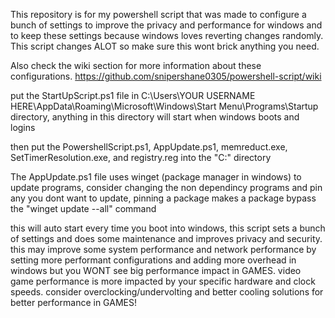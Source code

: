 This repository is for my powershell script that was made to configure a bunch of settings to improve the privacy and performance for windows and to keep these settings because windows loves reverting changes randomly.
This script changes ALOT so make sure this wont brick anything you need.

Also check the wiki section for more information about these configurations. https://github.com/snipershane0305/powershell-script/wiki

put the StartUpScript.ps1 file in C:\Users\YOUR USERNAME HERE\AppData\Roaming\Microsoft\Windows\Start Menu\Programs\Startup directory, anything in this directory will start when windows boots and logins

then put the PowershellScript.ps1, AppUpdate.ps1, memreduct.exe, SetTimerResolution.exe, and registry.reg into the "C:\" directory

The AppUpdate.ps1 file uses winget (package manager in windows) to update programs, consider changing the non dependincy programs and pin any you dont want to update, pinning a package makes a package bypass the "winget update --all" command

this will auto start every time you boot into windows, this script sets a bunch of settings and does some maintenance and improves privacy and security.
this may improve some system performance and network performance by setting more performant configurations and adding more overhead in windows but you WONT see big performance impact in GAMES. 
video game performance is more impacted by your specific hardware and clock speeds. consider overclocking/undervolting and better cooling solutions for better performance in GAMES!
